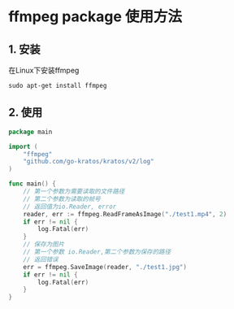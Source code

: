 # ffmpeg package 使用方法
## 1. 安装
在Linux下安装ffmpeg
```shell 
sudo apt-get install ffmpeg
```
## 2. 使用

```go
package main

import (
	"ffmpeg"
	"github.com/go-kratos/kratos/v2/log"
)

func main() {
	// 第一个参数为需要读取的文件路径
	// 第二个参数为读取的帧号
	// 返回值为io.Reader, error
	reader, err := ffmpeg.ReadFrameAsImage("./test1.mp4", 2)
	if err != nil {
		log.Fatal(err)
	}
	// 保存为图片
	// 第一个参数 io.Reader,第二个参数为保存的路径
	// 返回错误
	err = ffmpeg.SaveImage(reader, "./test1.jpg")
	if err != nil {
        log.Fatal(err)
    }
}
```
